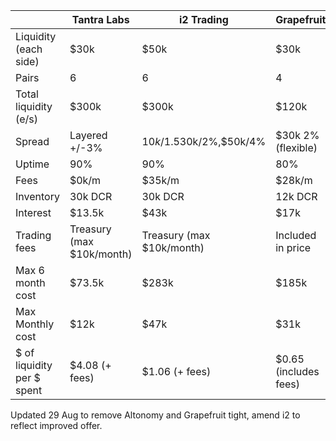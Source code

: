 |                        | Tantra Labs | i2 Trading | Grapefruit |
|------------------------|----------|------------|------------|
| Liquidity (each side)	 | $30k     | $50k       |  $30k      |
| Pairs                  | 6       | 6          |     4         |
| Total liquidity (e/s)  | $300k    | $300k      |    $120k     |
| Spread                 |Layered +/-3%|$10k/1.5%,$30k/2%,$50k/4%|$30k 2% (flexible)|
| Uptime                 | 90%  	|    90%     |       80%     |
| Fees                   | $0k/m   |   $35k/m   |   $28k/m   |
| Inventory              |30k DCR| 30k DCR | 12k DCR |  
| Interest               |   $13.5k   |   $43k     |    $17k    |     
| Trading fees           |Treasury (max $10k/month)| Treasury (max $10k/month) | Included in price|
| Max 6 month cost           |   $73.5k  |   $283k    |   $185k    |
| Max Monthly cost           |   $12k   |   $47k     |   $31k    |
| $ of liquidity per $ spent|    $4.08 (+ fees)  |	$1.06 (+ fees)   |  $0.65 (includes fees) |

Updated 29 Aug to remove Altonomy and Grapefruit tight, amend i2 to reflect improved offer.